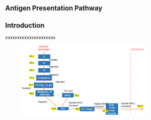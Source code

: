 ## Antigen Presentation Pathway

## Introduction
xxxxxxxxxxxxxxxxxxxxx

<p align="center">
  <img width="80%" src="https://github.com/ptdang1001/MPOSNN/blob/Antigen_Presentation_Network/inputs/Antigen_Presentation_pathway.png">
</p>
